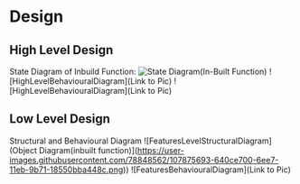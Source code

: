# Design

## High Level Design 

State Diagram of Inbuild Function:
![State Diagram(In-Built Function)](https://user-images.githubusercontent.com/78848562/107875685-5a837f00-6ee7-11eb-9629-ff9064a72354.png)
![HighLevelBehaviouralDiagram](Link to Pic)
![HighLevelBehaviouralDiagram](Link to Pic)

## Low Level Design 

Structural and Behavioural Diagram
![FeaturesLevelStructuralDiagram](Object Diagram(inbuilt function)](https://user-images.githubusercontent.com/78848562/107875693-640ce700-6ee7-11eb-9b71-18550bba448c.png))
![FeaturesBehaviouralDiagram](Link to Pic)
